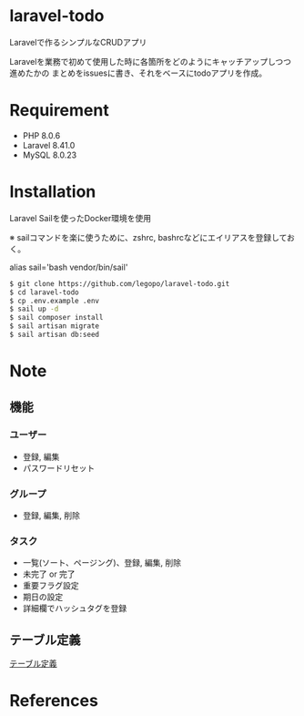 # laravel-todo

Laravelで作るシンプルなCRUDアプリ

Laravelを業務で初めて使用した時に各箇所をどのようにキャッチアップしつつ進めたかの
まとめをissuesに書き、それをベースにtodoアプリを作成。

# Requirement

-   PHP 8.0.6
-   Laravel 8.41.0
-   MySQL 8.0.23

# Installation

Laravel Sailを使ったDocker環境を使用

※ sailコマンドを楽に使うために、zshrc, bashrcなどにエイリアスを登録しておく。

alias sail='bash vendor/bin/sail'

```bash
$ git clone https://github.com/legopo/laravel-todo.git
$ cd laravel-todo
$ cp .env.example .env
$ sail up -d
$ sail composer install
$ sail artisan migrate
$ sail artisan db:seed
```

# Note
## 機能
### ユーザー
- 登録, 編集
- パスワードリセット
 ### グループ
- 登録, 編集, 削除
### タスク
- 一覧(ソート、ページング)、登録, 編集, 削除
- 未完了 or 完了
- 重要フラグ設定
- 期日の設定
- 詳細欄でハッシュタグを登録

## テーブル定義

[テーブル定義](https://github.com/legopo/laravel-todo/issues/3)

# References
